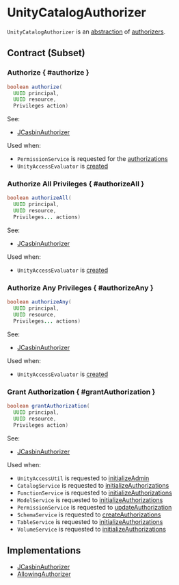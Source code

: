 # UnityCatalogAuthorizer

`UnityCatalogAuthorizer` is an [abstraction](#contract) of [authorizers](#implementations).

## Contract (Subset)

### Authorize { #authorize }

``` java
boolean authorize(
  UUID principal,
  UUID resource,
  Privileges action)
```

See:

* [JCasbinAuthorizer](JCasbinAuthorizer.md#authorize)

Used when:

* `PermissionService` is requested for the [authorizations](../server/PermissionService.md#getAuthorization)
* `UnityAccessEvaluator` is [created](UnityAccessEvaluator.md#authorizeHandle)

### Authorize All Privileges { #authorizeAll }

``` java
boolean authorizeAll(
  UUID principal,
  UUID resource,
  Privileges... actions)
```

See:

* [JCasbinAuthorizer](JCasbinAuthorizer.md#authorizeAll)

Used when:

* `UnityAccessEvaluator` is [created](UnityAccessEvaluator.md#authorizeAllHandle)

### Authorize Any Privileges { #authorizeAny }

``` java
boolean authorizeAny(
  UUID principal,
  UUID resource,
  Privileges... actions)
```

See:

* [JCasbinAuthorizer](JCasbinAuthorizer.md#authorizeAny)

Used when:

* `UnityAccessEvaluator` is [created](UnityAccessEvaluator.md#authorizeAnyHandle)

### Grant Authorization { #grantAuthorization }

```java
boolean grantAuthorization(
  UUID principal,
  UUID resource,
  Privileges action)
```

See:

* [JCasbinAuthorizer](JCasbinAuthorizer.md#grantAuthorization)

Used when:

* `UnityAccessUtil` is requested to [initializeAdmin](UnityAccessUtil.md#initializeAdmin)
* `CatalogService` is requested to [initializeAuthorizations](../server/CatalogService.md#initializeAuthorizations)
* `FunctionService` is requested to [initializeAuthorizations](../server/FunctionService.md#initializeAuthorizations)
* `ModelService` is requested to [initializeAuthorizations](../server/ModelService.md#initializeAuthorizations)
* `PermissionService` is requested to [updateAuthorization](../server/PermissionService.md#updateAuthorization)
* `SchemaService` is requested to [createAuthorizations](../server/SchemaService.md#createAuthorizations)
* `TableService` is requested to [initializeAuthorizations](../server/TableService.md#initializeAuthorizations)
* `VolumeService` is requested to [initializeAuthorizations](../server/VolumeService.md#initializeAuthorizations)

## Implementations

* [JCasbinAuthorizer](JCasbinAuthorizer.md)
* [AllowingAuthorizer](AllowingAuthorizer.md)
